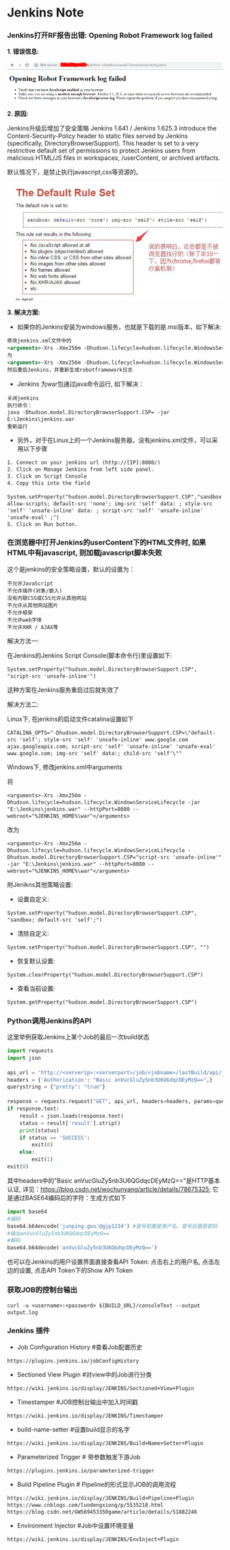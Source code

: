 # Jenkins Note

### Jenkins打开RF报告出错: Opening Robot Framework log failed

**1. 错误信息:**

![](images/open_robot_framework_log_failed.jpg)

**2. 原因:**

Jenkins升级后增加了安全策略 
Jenkins 1.641 / Jenkins 1.625.3 introduce the Content-Security-Policy header to static files served by Jenkins (specifically, DirectoryBrowserSupport). 
This header is set to a very restrictive default set of permissions to protect Jenkins users from malicious HTML/JS files in workspaces, /userContent, 
or archived artifacts.

默认情况下，是禁止执行javascript,css等资源的。
    
![](images/the_default_rule_set.jpg)

**3. 解决方案:**

- 如果你的Jenkins安装为windows服务，也就是下载的是.msi版本，如下解决:

```xml
修改jenkins.xml文件中的
<arguments>-Xrs -Xmx256m -Dhudson.lifecycle=hudson.lifecycle.WindowsServiceLifecycle -jar "%BASE%\jenkins.war" --httpPort=8080 --webroot="%BASE%\war"</arguments>
为
<arguments>-Xrs -Xmx256m -Dhudson.lifecycle=hudson.lifecycle.WindowsServiceLifecycle -Dhudson.model.DirectoryBrowserSupport.CSP="default-src 'self'; script-src 'self' 'unsafe-inline' 'unsafe-eval'; style-src 'self' 'unsafe-inline'; img-src 'self' 'unsafe-inline';" -jar "%BASE%\jenkins.war" --httpPort=8080</arguments>
然后重启Jenkins，并重新生成robotframework日志
```
    
- Jenkins 为war包通过java命令运行, 如下解决：
    
```Shell
关闭jenkins
执行命令：
java -Dhudson.model.DirectoryBrowserSupport.CSP= -jar E:\Jenkins\jenkins.war
重新运行
```
    
- 另外，对于在Linux上的一个Jenkins服务器，没有jenkins.xml文件，可以采用以下步骤

```
1. Connect on your jenkins url (http://[IP]:8080/) 
2. Click on Manage Jenkins from left side panel. 
3. Click on Script Console 
4. Copy this into the field
    System.setProperty("hudson.model.DirectoryBrowserSupport.CSP","sandbox allow-scripts; default-src 'none'; img-src 'self' data: ; style-src 'self' 'unsafe-inline' data: ; script-src 'self' 'unsafe-inline' 'unsafe-eval' ;")
5. Click on Run button.
```

### 在浏览器中打开Jenkins的userContent下的HTML文件时, 如果HTML中有javascript, 则加载javascript脚本失败

这个是jenkins的安全策略设置，默认的设置为：

```
不允许JavaScript
不允许插件(对象/嵌入)
没有内联CSS或CSS允许从其他网站
不允许从其他网站图片
不允许框架
不允许web字体
不允许XHR / AJAX等
```

解决方法一:

在Jenkins的Jenkins Script Console(脚本命令行)里设置如下:

```
System.setProperty("hudson.model.DirectoryBrowserSupport.CSP",  "script-src 'unsafe-inline'")
```

这种方案在Jenkins服务重启过后就失效了

解决方法二: 

Linux下, 在jenkins的启动文件catalina设置如下

```Shell
CATALINA_OPTS="-Dhudson.model.DirectoryBrowserSupport.CSP=\"default-src 'self'; style-src 'self' 'unsafe-inline' www.google.com ajax.googleapis.com; script-src 'self' 'unsafe-inline' 'unsafe-eval' www.google.com; img-src 'self' data:; child-src 'self'\""
```

Windows下, 修改jenkins.xml中arguments

将

```
<arguments>-Xrs -Xmx256m -Dhudson.lifecycle=hudson.lifecycle.WindowsServiceLifecycle -jar "E:\Jenkins\jenkins.war" --httpPort=8080 --webroot="%JENKINS_HOME%\war"</arguments>
```

改为

```
<arguments>-Xrs -Xmx256m -Dhudson.lifecycle=hudson.lifecycle.WindowsServiceLifecycle -Dhudson.model.DirectoryBrowserSupport.CSP="script-src 'unsafe-inline'" -jar "E:\Jenkins\jenkins.war" --httpPort=8080 --webroot="%JENKINS_HOME%\war"</arguments>
```

附Jenikns其他策略设置:

- 设置自定义:

```
System.setProperty("hudson.model.DirectoryBrowserSupport.CSP", "sandbox; default-src 'self';")
```

- 清除自定义:

```
System.setProperty("hudson.model.DirectoryBrowserSupport.CSP", "")
```

- 恢复默认设置:

```
System.clearProperty("hudson.model.DirectoryBrowserSupport.CSP")
```

- 查看当前设置:

```
System.getProperty("hudson.model.DirectoryBrowserSupport.CSP")
```

### Python调用Jenkins的API

这里举例获取Jenkins上某个Job的最后一次build状态

```Python
import requests
import json

api_url = 'http://<serverip>:<serverport>/job/<jobname>/lastBuild/api/json'
headers = {'Authorization': "Basic anVucGluZy5nb3U6QGdqcDEyMzQ==",}
querystring = {"pretty": "true"}

response = requests.request("GET", api_url, headers=headers, params=querystring)
if response.text:
    result = json.loads(response.text)
    status = result['result'].strip()
    print(status)
    if status == 'SUCCESS':
        exit(0)
    else:
        exit(1)
exit(0)
```

其中headers中的"Basic anVucGluZy5nb3U6QGdqcDEyMzQ=="是HTTP基本认证, 
详见：https://blog.csdn.net/wochunyang/article/details/78675325; 它是通过BASE64编码后的字符：生成方式如下

```Python
import base64
#编码
base64.b64encode('junping.gou:@gjp1234') #冒号前面是用户名，冒号后面是密码
#输出anVucGluZy5nb3U6QGdqcDEyMzQ==
#解码
base64.b64decode('anVucGluZy5nb3U6QGdqcDEyMzQ==')
```

也可以在Jenkins的用户设置界面直接查看API Token: 点击右上的用户名, 点击左边的设置, 点击API Token下的Show API Token 

### 获取JOB的控制台输出

```Shell
curl -u <username>:<password> ${BUILD_URL}/consoleText --output output.log
```

### Jenkins 插件

- Job Configuration History #查看Job配置历史

```
https://plugins.jenkins.io/jobConfigHistory
```

- Sectioned View Plugin #对view中的Job进行分类

```
https://wiki.jenkins.io/display/JENKINS/Sectioned+View+Plugin
```

- Timestamper #JOB控制台输出中加入时间戳

```
https://wiki.jenkins.io/display/JENKINS/Timestamper
```

- build-name-setter #设置build显示的名字

```
https://wiki.jenkins.io/display/JENKINS/Build+Name+Setter+Plugin
```

- Parameterized Trigger # 带参数触发下游Job

```
https://plugins.jenkins.io/parameterized-trigger
```

- Build Pipeline Plugin # Pipeline的形式显示JOB的调用流程

```
https://wiki.jenkins.io/display/JENKINS/Build+Pipeline+Plugin
https://www.cnblogs.com/luodengxiong/p/5535218.html
https://blog.csdn.net/GW569453350game/article/details/51882246
```

- Environment Injector #Job中设置环境变量

```
https://wiki.jenkins.io/display/JENKINS/EnvInject+Plugin
```

